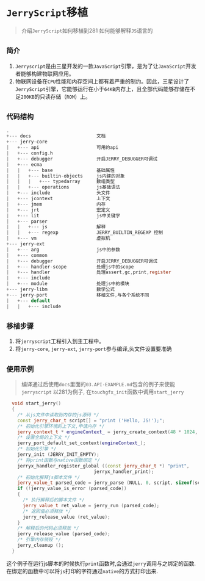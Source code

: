 # `JerryScript`移植
> 介绍`JerryScript`如何移植到281
> 如何能够解释`JS`语言的

## `简介`
1. `Jerryscript`是由三星开发的一款`JavaScript`引擎，是为了让`JavaScript`开发者能够构建物联网应用。
2. 物联网设备在`CPU`性能和内存空间上都有着严重的制约。因此，三星设计了`JerryScript`引擎，它能够运行在小于`64KB`内存上，且全部代码能够存储在不足`200KB`的只读存储（`ROM`）上。

## `代码结构`
```c
.
+--- docs                        文档
+--- jerry-core                  
|   +--- api                     可用的api
|   +--- config.h
|   +--- debugger                开启JERRY_DEBUGGER可调试
|   +--- ecma
|   |   +--- base                基础属性
|   |   +--- builtin-objects     js内建的对象
|   |   |   +--- typedarray      数组类型
|   |   +--- operations          js基础语法
|   +--- include                 头文件
|   +--- jcontext                上下文
|   +--- jmem                    内存
|   +--- jrt                     宏定义
|   +--- lit                     js中关键字
|   +--- parser
|   |   +--- js                  解释
|   |   +--- regexp              JERRY_BUILTIN_REGEXP 控制
|   +--- vm                      虚拟机
+--- jerry-ext
|   +--- arg                     js中的参数
|   +--- common
|   +--- debugger                开启JERRY_DEBUGGER可调试
|   +--- handler-scope           处理js中的scope
|   +--- handler                 处理assert,gc,print,register
|   +--- include
|   +--- module                  处理js中的模块
+--- jerry-libm                  数学公式
+--- jerry-port                  移植文件,与各个系统不同
|   +--- default
|   |   +--- include
```
## `移植步骤`
  1. 将`jerryscript`工程引入到主工程中。
  2. 将`jerry-core`, `jerry-ext`, `jerry-port`参与编译,头文件设置要准确
## `使用示例`
  > 编译通过后使用`docs`里面的`03.API-EXAMPLE.md`包含的例子来使能`jerryscript`
  > 以281为例子, 在`touchgfx_init`函数中调用`start_jerry`
  ``` c++
    void start_jerry()
    {
      /* 从js文件中读取到内存的js源码 */
      const jerry_char_t script[] = "print ('Hello, JS!');";
      /* 初始化引擎环境的上下文,申请内存 */
      jerry_context_t * engineContext_ = jerry_create_context(48 * 1024, context_alloc, NULL);
      /* 设置全局的上下文 */
      jerry_port_default_set_context(engineContext_);
      /* 初始化引擎 */
      jerry_init (JERRY_INIT_EMPTY);
      /* 将print函数与native函数绑定 */
      jerryx_handler_register_global ((const jerry_char_t *) "print",
                                  jerryx_handler_print);
      /* 初始化解释js脚本文件 */
      jerry_value_t parsed_code = jerry_parse (NULL, 0, script, sizeof(script) - 1, JERRY_PARSE_NO_OPTS);
      if (!jerry_value_is_error (parsed_code))
      {
        /* 执行解释后的脚本文件 */
        jerry_value_t ret_value = jerry_run (parsed_code);
        /* 返回值必须释放 */
        jerry_release_value (ret_value);
      }
      /* 解释后的代码必须释放 */
      jerry_release_value (parsed_code);
      /* 引擎内存销毁 */
      jerry_cleanup ();
    }
  ```
  这个例子在运行js脚本的时候执行`print`函数时,会通过`jerry`调用与之绑定的函数.
  在绑定的函数中可以将`js`打印的字符通过`native`的方式打印出来.